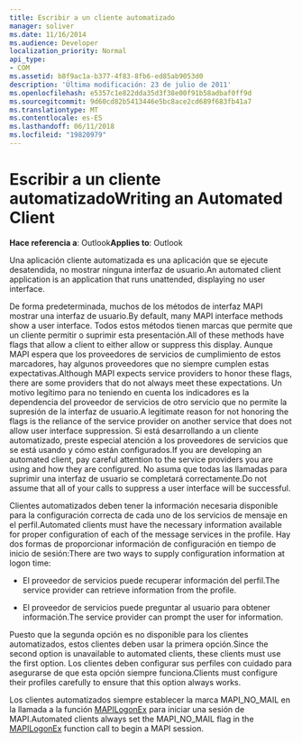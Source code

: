 ```yaml
---
title: Escribir a un cliente automatizado
manager: soliver
ms.date: 11/16/2014
ms.audience: Developer
localization_priority: Normal
api_type:
- COM
ms.assetid: b8f9ac1a-b377-4f83-8fb6-ed85ab9053d0
description: 'Última modificación: 23 de julio de 2011'
ms.openlocfilehash: e5357c1e822dda35d3f38e00f91b58adbaf0ff9d
ms.sourcegitcommit: 9d60cd82b5413446e5bc8ace2cd689f683fb41a7
ms.translationtype: MT
ms.contentlocale: es-ES
ms.lasthandoff: 06/11/2018
ms.locfileid: "19820979"
---
```

# <a name="writing-an-automated-client"></a><span data-ttu-id="71525-103">Escribir a un cliente automatizado</span><span class="sxs-lookup"><span data-stu-id="71525-103">Writing an Automated Client</span></span>

  
  
<span data-ttu-id="71525-104">**Hace referencia a**: Outlook</span><span class="sxs-lookup"><span data-stu-id="71525-104">**Applies to**: Outlook</span></span> 
  
<span data-ttu-id="71525-105">Una aplicación cliente automatizada es una aplicación que se ejecute desatendida, no mostrar ninguna interfaz de usuario.</span><span class="sxs-lookup"><span data-stu-id="71525-105">An automated client application is an application that runs unattended, displaying no user interface.</span></span>
  
 <span data-ttu-id="71525-106">De forma predeterminada, muchos de los métodos de interfaz MAPI mostrar una interfaz de usuario.</span><span class="sxs-lookup"><span data-stu-id="71525-106">By default, many MAPI interface methods show a user interface.</span></span> <span data-ttu-id="71525-107">Todos estos métodos tienen marcas que permite que un cliente permitir o suprimir esta presentación.</span><span class="sxs-lookup"><span data-stu-id="71525-107">All of these methods have flags that allow a client to either allow or suppress this display.</span></span> <span data-ttu-id="71525-108">Aunque MAPI espera que los proveedores de servicios de cumplimiento de estos marcadores, hay algunos proveedores que no siempre cumplen estas expectativas.</span><span class="sxs-lookup"><span data-stu-id="71525-108">Although MAPI expects service providers to honor these flags, there are some providers that do not always meet these expectations.</span></span> <span data-ttu-id="71525-109">Un motivo legítimo para no teniendo en cuenta los indicadores es la dependencia del proveedor de servicios de otro servicio que no permite la supresión de la interfaz de usuario.</span><span class="sxs-lookup"><span data-stu-id="71525-109">A legitimate reason for not honoring the flags is the reliance of the service provider on another service that does not allow user interface suppression.</span></span> <span data-ttu-id="71525-110">Si está desarrollando a un cliente automatizado, preste especial atención a los proveedores de servicios que se está usando y cómo están configurados.</span><span class="sxs-lookup"><span data-stu-id="71525-110">If you are developing an automated client, pay careful attention to the service providers you are using and how they are configured.</span></span> <span data-ttu-id="71525-111">No asuma que todas las llamadas para suprimir una interfaz de usuario se completará correctamente.</span><span class="sxs-lookup"><span data-stu-id="71525-111">Do not assume that all of your calls to suppress a user interface will be successful.</span></span> 
  
<span data-ttu-id="71525-112">Clientes automatizados deben tener la información necesaria disponible para la configuración correcta de cada uno de los servicios de mensaje en el perfil.</span><span class="sxs-lookup"><span data-stu-id="71525-112">Automated clients must have the necessary information available for proper configuration of each of the message services in the profile.</span></span> <span data-ttu-id="71525-113">Hay dos formas de proporcionar información de configuración en tiempo de inicio de sesión:</span><span class="sxs-lookup"><span data-stu-id="71525-113">There are two ways to supply configuration information at logon time:</span></span>
  
- <span data-ttu-id="71525-114">El proveedor de servicios puede recuperar información del perfil.</span><span class="sxs-lookup"><span data-stu-id="71525-114">The service provider can retrieve information from the profile.</span></span>
    
- <span data-ttu-id="71525-115">El proveedor de servicios puede preguntar al usuario para obtener información.</span><span class="sxs-lookup"><span data-stu-id="71525-115">The service provider can prompt the user for information.</span></span> 
    
<span data-ttu-id="71525-116">Puesto que la segunda opción es no disponible para los clientes automatizados, estos clientes deben usar la primera opción.</span><span class="sxs-lookup"><span data-stu-id="71525-116">Since the second option is unavailable to automated clients, these clients must use the first option.</span></span> <span data-ttu-id="71525-117">Los clientes deben configurar sus perfiles con cuidado para asegurarse de que esta opción siempre funciona.</span><span class="sxs-lookup"><span data-stu-id="71525-117">Clients must configure their profiles carefully to ensure that this option always works.</span></span>
  
<span data-ttu-id="71525-118">Los clientes automatizados siempre establecer la marca MAPI_NO_MAIL en la llamada a la función [MAPILogonEx](mapilogonex.md) para iniciar una sesión de MAPI.</span><span class="sxs-lookup"><span data-stu-id="71525-118">Automated clients always set the MAPI_NO_MAIL flag in the [MAPILogonEx](mapilogonex.md) function call to begin a MAPI session.</span></span> 
  

